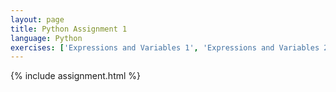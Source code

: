 ```yaml
---
layout: page
title: Python Assignment 1
language: Python
exercises: ['Expressions and Variables 1', 'Expressions and Variables 2', 'Expressions and Variables 3', 'Functions 1', 'Modules 1', 'Expressions and Variables 5', 'Data Analysis']
---
```


{% include assignment.html %}
